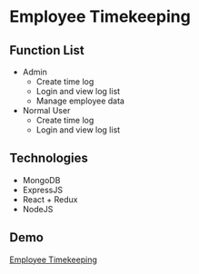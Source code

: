# Employee Timekeeping

## Function List

* Admin
  - Create time log
  - Login and view log list
  - Manage employee data
* Normal User
  - Create time log
  - Login and view log list
  
## Technologies
* MongoDB
* ExpressJS
* React + Redux
* NodeJS

## Demo
[Employee Timekeeping](https://vibrant-lalande-3239d7.netlify.app/portal)
